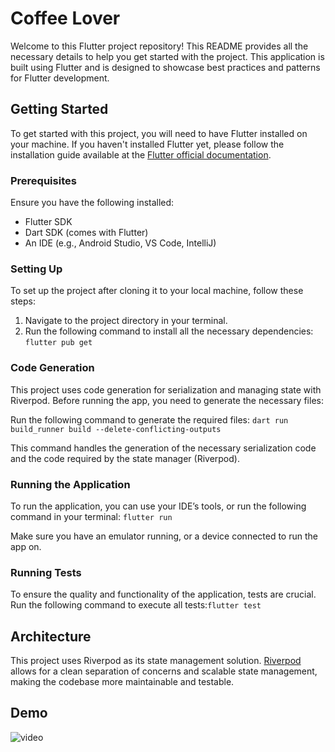 # Coffee Lover

Welcome to this Flutter project repository! This README provides all the necessary details to help you get started with the project. This application is built using Flutter and is designed to showcase best practices and patterns for Flutter development.

## Getting Started

To get started with this project, you will need to have Flutter installed on your machine. If you haven't installed Flutter yet, please follow the installation guide available at the [Flutter official documentation](https://flutter.dev/docs/get-started/install).

### Prerequisites

Ensure you have the following installed:
- Flutter SDK
- Dart SDK (comes with Flutter)
- An IDE (e.g., Android Studio, VS Code, IntelliJ)

### Setting Up

To set up the project after cloning it to your local machine, follow these steps:

1. Navigate to the project directory in your terminal.
2. Run the following command to install all the necessary dependencies: `flutter pub get`


### Code Generation

This project uses code generation for serialization and managing state with Riverpod. Before running the app, you need to generate the necessary files:

Run the following command to generate the required files: `dart run build_runner build --delete-conflicting-outputs`


This command handles the generation of the necessary serialization code and the code required by the state manager (Riverpod).

### Running the Application

To run the application, you can use your IDE’s tools, or run the following command in your terminal: `flutter run`


Make sure you have an emulator running, or a device connected to run the app on.

### Running Tests

To ensure the quality and functionality of the application, tests are crucial. Run the following command to execute all tests:`flutter test`


## Architecture

This project uses Riverpod as its state management solution. [Riverpod](https://riverpod.dev/) allows for a clean separation of concerns and scalable state management, making the codebase more maintainable and testable.

## Demo
![video](https://github.com/MaldonadoAndres/coffee-lover/assets/42980462/02b26d80-8b77-4a3d-acef-7b0cdc42144d)







